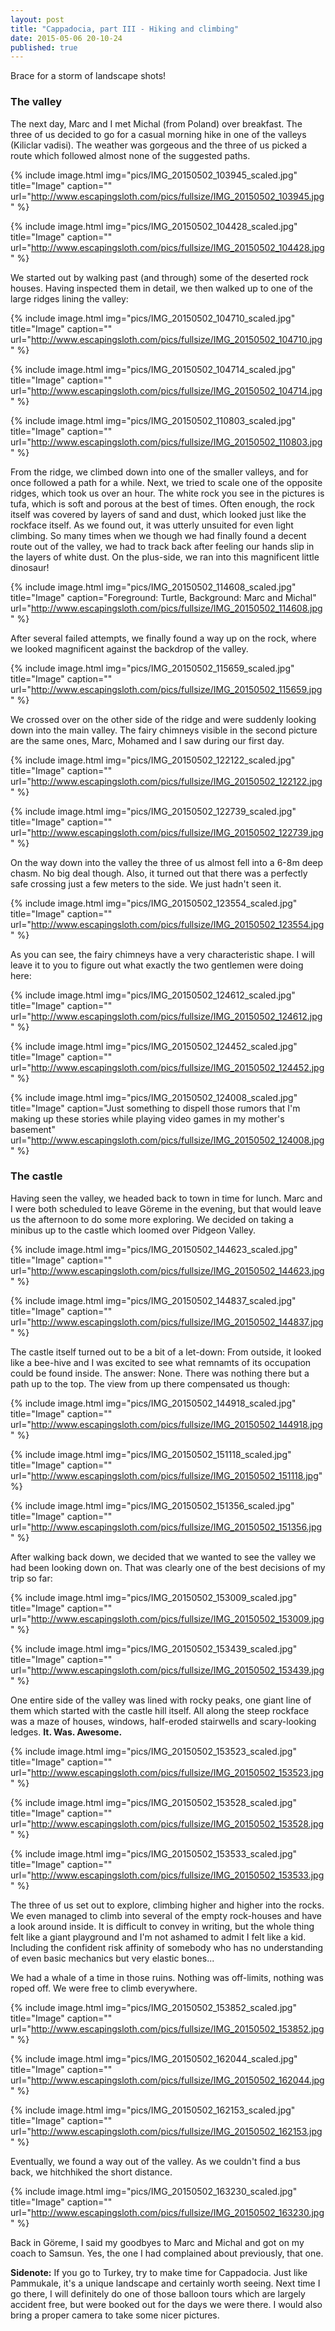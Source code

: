 ```yaml
---
layout: post
title: "Cappadocia, part III - Hiking and climbing"
date: 2015-05-06 20-10-24
published: true
---
```


Brace for a storm of landscape shots!

### The valley

The next day, Marc and I met Michal (from Poland) over breakfast. The three of us decided to go for a casual morning hike in one of the valleys (Kiliclar vadisi). The weather was gorgeous and the three of us picked a route which followed almost none of the suggested paths.

{% include image.html img="pics/IMG_20150502_103945_scaled.jpg" title="Image" caption="" url="http://www.escapingsloth.com/pics/fullsize/IMG_20150502_103945.jpg" %}

{% include image.html img="pics/IMG_20150502_104428_scaled.jpg" title="Image" caption="" url="http://www.escapingsloth.com/pics/fullsize/IMG_20150502_104428.jpg" %}

We started out by walking past (and through) some of the deserted rock houses. Having inspected them in detail, we then walked up to one of the large ridges lining the valley:

{% include image.html img="pics/IMG_20150502_104710_scaled.jpg" title="Image" caption="" url="http://www.escapingsloth.com/pics/fullsize/IMG_20150502_104710.jpg" %}


{% include image.html img="pics/IMG_20150502_104714_scaled.jpg" title="Image" caption="" url="http://www.escapingsloth.com/pics/fullsize/IMG_20150502_104714.jpg" %}


{% include image.html img="pics/IMG_20150502_110803_scaled.jpg" title="Image" caption="" url="http://www.escapingsloth.com/pics/fullsize/IMG_20150502_110803.jpg" %}

From the ridge, we climbed down into one of the smaller valleys, and for once followed a path for a while. Next, we tried to scale one of the opposite ridges, which took us over an hour. The white rock you see in the pictures is tufa, which is soft and porous at the best of times. Often enough, the rock itself was covered by layers of sand and dust, which looked just like the rockface itself. As we found out, it was utterly unsuited for even light climbing. So many times when we though we had finally found a decent route out of the valley, we had to track back after feeling our hands slip in the layers of white dust. On the plus-side, we ran into this magnificent little dinosaur!

{% include image.html img="pics/IMG_20150502_114608_scaled.jpg" title="Image" caption="Foreground: Turtle, Background: Marc and Michal" url="http://www.escapingsloth.com/pics/fullsize/IMG_20150502_114608.jpg" %}

After several failed attempts, we finally found a way up on the rock, where we looked magnificent against the backdrop of the valley.

{% include image.html img="pics/IMG_20150502_115659_scaled.jpg" title="Image" caption="" url="http://www.escapingsloth.com/pics/fullsize/IMG_20150502_115659.jpg" %}

We crossed over on the other side of the ridge and were suddenly looking down into the main valley. The fairy chimneys visible in the second picture are the same ones, Marc, Mohamed and I saw during our first day.

{% include image.html img="pics/IMG_20150502_122122_scaled.jpg" title="Image" caption="" url="http://www.escapingsloth.com/pics/fullsize/IMG_20150502_122122.jpg" %}


{% include image.html img="pics/IMG_20150502_122739_scaled.jpg" title="Image" caption="" url="http://www.escapingsloth.com/pics/fullsize/IMG_20150502_122739.jpg" %}

On the way down into the valley the three of us almost fell into a 6-8m deep chasm. No big deal though. Also, it turned out that there was a perfectly safe crossing just a few meters to the side. We just hadn't seen it.

{% include image.html img="pics/IMG_20150502_123554_scaled.jpg" title="Image" caption="" url="http://www.escapingsloth.com/pics/fullsize/IMG_20150502_123554.jpg" %}

As you can see, the fairy chimneys have a very characteristic shape. I will leave it to you to figure out what exactly the two gentlemen were doing here:

{% include image.html img="pics/IMG_20150502_124612_scaled.jpg" title="Image" caption="" url="http://www.escapingsloth.com/pics/fullsize/IMG_20150502_124612.jpg" %}


{% include image.html img="pics/IMG_20150502_124452_scaled.jpg" title="Image" caption="" url="http://www.escapingsloth.com/pics/fullsize/IMG_20150502_124452.jpg" %}


{% include image.html img="pics/IMG_20150502_124008_scaled.jpg" title="Image" caption="Just something to dispell those rumors that I'm making up these stories while playing video games in my mother's basement" url="http://www.escapingsloth.com/pics/fullsize/IMG_20150502_124008.jpg" %}



### The castle

Having seen the valley, we headed back to town in time for lunch. Marc and I were both scheduled to leave Göreme in the evening, but that would leave us the afternoon to do some more exploring. We decided on taking a minibus up to the castle which loomed over Pidgeon Valley.

{% include image.html img="pics/IMG_20150502_144623_scaled.jpg" title="Image" caption="" url="http://www.escapingsloth.com/pics/fullsize/IMG_20150502_144623.jpg" %}


{% include image.html img="pics/IMG_20150502_144837_scaled.jpg" title="Image" caption="" url="http://www.escapingsloth.com/pics/fullsize/IMG_20150502_144837.jpg" %}

The castle itself turned out to be a bit of a let-down: From outside, it looked like a bee-hive and I was excited to see what remnamts of its occupation could be found inside. The answer: None. There was nothing there but a path up to the top. The view from up there compensated us though:

{% include image.html img="pics/IMG_20150502_144918_scaled.jpg" title="Image" caption="" url="http://www.escapingsloth.com/pics/fullsize/IMG_20150502_144918.jpg" %}


{% include image.html img="pics/IMG_20150502_151118_scaled.jpg" title="Image" caption="" url="http://www.escapingsloth.com/pics/fullsize/IMG_20150502_151118.jpg" %}

{% include image.html img="pics/IMG_20150502_151356_scaled.jpg" title="Image" caption="" url="http://www.escapingsloth.com/pics/fullsize/IMG_20150502_151356.jpg" %}

After walking back down, we decided that we wanted to see the valley we had been looking down on. That was clearly one of the best decisions of my trip so far:

{% include image.html img="pics/IMG_20150502_153009_scaled.jpg" title="Image" caption="" url="http://www.escapingsloth.com/pics/fullsize/IMG_20150502_153009.jpg" %}

{% include image.html img="pics/IMG_20150502_153439_scaled.jpg" title="Image" caption="" url="http://www.escapingsloth.com/pics/fullsize/IMG_20150502_153439.jpg" %}

One entire side of the valley was lined with rocky peaks, one giant line of them which started with the castle hill itself. All along the steep rockface was a maze of houses, windows, half-eroded stairwells and scary-looking ledges. **It. Was. Awesome.**

{% include image.html img="pics/IMG_20150502_153523_scaled.jpg" title="Image" caption="" url="http://www.escapingsloth.com/pics/fullsize/IMG_20150502_153523.jpg" %}

{% include image.html img="pics/IMG_20150502_153528_scaled.jpg" title="Image" caption="" url="http://www.escapingsloth.com/pics/fullsize/IMG_20150502_153528.jpg" %}

{% include image.html img="pics/IMG_20150502_153533_scaled.jpg" title="Image" caption="" url="http://www.escapingsloth.com/pics/fullsize/IMG_20150502_153533.jpg" %}

The three of us set out to explore, climbing higher and higher into the rocks. We even managed to climb into several of the empty rock-houses and have a look around inside. It is difficult to convey in writing, but the whole thing felt like a giant playground and I'm not ashamed to admit I felt like a kid. Including the confident risk affinity of somebody who has no understanding of even basic mechanics but very elastic bones...

We had a whale of a time in those ruins. Nothing was off-limits, nothing was roped off. We were free to climb everywhere.

{% include image.html img="pics/IMG_20150502_153852_scaled.jpg" title="Image" caption="" url="http://www.escapingsloth.com/pics/fullsize/IMG_20150502_153852.jpg" %}

{% include image.html img="pics/IMG_20150502_162044_scaled.jpg" title="Image" caption="" url="http://www.escapingsloth.com/pics/fullsize/IMG_20150502_162044.jpg" %}

{% include image.html img="pics/IMG_20150502_162153_scaled.jpg" title="Image" caption="" url="http://www.escapingsloth.com/pics/fullsize/IMG_20150502_162153.jpg" %}

Eventually, we found a way out of the valley. As we couldn't find a bus back, we hitchhiked the short distance.

{% include image.html img="pics/IMG_20150502_163230_scaled.jpg" title="Image" caption="" url="http://www.escapingsloth.com/pics/fullsize/IMG_20150502_163230.jpg" %}

Back in Göreme, I said my goodbyes to Marc and Michal and got on my coach to Samsun. Yes, the one I had complained about previously, that one.

**Sidenote:** If you go to Turkey, try to make time for Cappadocia. Just like Pammukale, it's a unique landscape and certainly worth seeing. Next time I go there, I will definitely do one of those balloon tours which are largely accident free, but were booked out for the days we were there. I would also bring a proper camera to take some nicer pictures.








